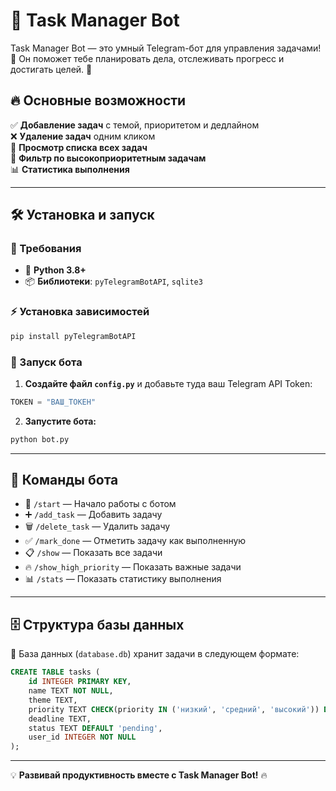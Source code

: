 # 🌟 Task Manager Bot

Task Manager Bot — это умный Telegram-бот для управления задачами! 📝 Он поможет тебе планировать дела, отслеживать прогресс и достигать целей. 🚀

## 🔥 Основные возможности
✅ **Добавление задач** с темой, приоритетом и дедлайном  
❌ **Удаление задач** одним кликом  
📅 **Просмотр списка всех задач**  
🚨 **Фильтр по высокоприоритетным задачам**  
📊 **Статистика выполнения**  

---

## 🛠 Установка и запуск
### 📌 Требования
- 🐍 **Python 3.8+**
- 📦 **Библиотеки**: `pyTelegramBotAPI`, `sqlite3`

### ⚡ Установка зависимостей
```bash
pip install pyTelegramBotAPI
```

### 🚀 Запуск бота
1. **Создайте файл `config.py`** и добавьте туда ваш Telegram API Token:
```python
TOKEN = "ВАШ_ТОКЕН"
```
2. **Запустите бота:**
```bash
python bot.py
```

---

## 📜 Команды бота
- 🎉 `/start` — Начало работы с ботом  
- ➕ `/add_task` — Добавить задачу  
- 🗑 `/delete_task` — Удалить задачу  
- ✅ `/mark_done` — Отметить задачу как выполненную  
- 📋 `/show` — Показать все задачи  
- 🔥 `/show_high_priority` — Показать важные задачи  
- 📊 `/stats` — Показать статистику выполнения  

---

## 🗄 Структура базы данных
📂 База данных (`database.db`) хранит задачи в следующем формате:
```sql
CREATE TABLE tasks (
    id INTEGER PRIMARY KEY,
    name TEXT NOT NULL,
    theme TEXT,
    priority TEXT CHECK(priority IN ('низкий', 'средний', 'высокий')) DEFAULT 'средний',
    deadline TEXT,
    status TEXT DEFAULT 'pending',
    user_id INTEGER NOT NULL
);
```

---

💡 **Развивай продуктивность вместе с Task Manager Bot!** 🔥
